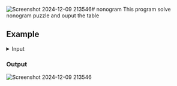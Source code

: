 ![Screenshot 2024-12-09 213546](https://github.com/user-attachments/assets/dcd271a5-6321-48cb-ba7b-68cc97fa4724)# nonogram
This program solve nonogram puzzle and ouput the table 
## Example
<details >
<summary>Input</summary>
<br>
20 20
1 5
1 10
2 3 9
2 3 9
2 3 11
2 3 12
2 3 12
2 2 11
2 3 10
2 3 10
3 1 4 9
2 6 9
2 5 7
2 3 7
1 4
1 4
1 4
1 6
1 8
1 10
1 2
1 2
1 4
2 5 6
1 14
1 13
2 2 1
3 3 5 2
2 12 3
1 19
1 19
1 19
1 19
2 13 3
2 12 2
2 12 1
1 9
1 4
1 3
1 10
</details>

### Output
![Screenshot 2024-12-09 213546](https://github.com/user-attachments/assets/b8d42e60-7f72-4ea6-97d1-34566e2ede01)


